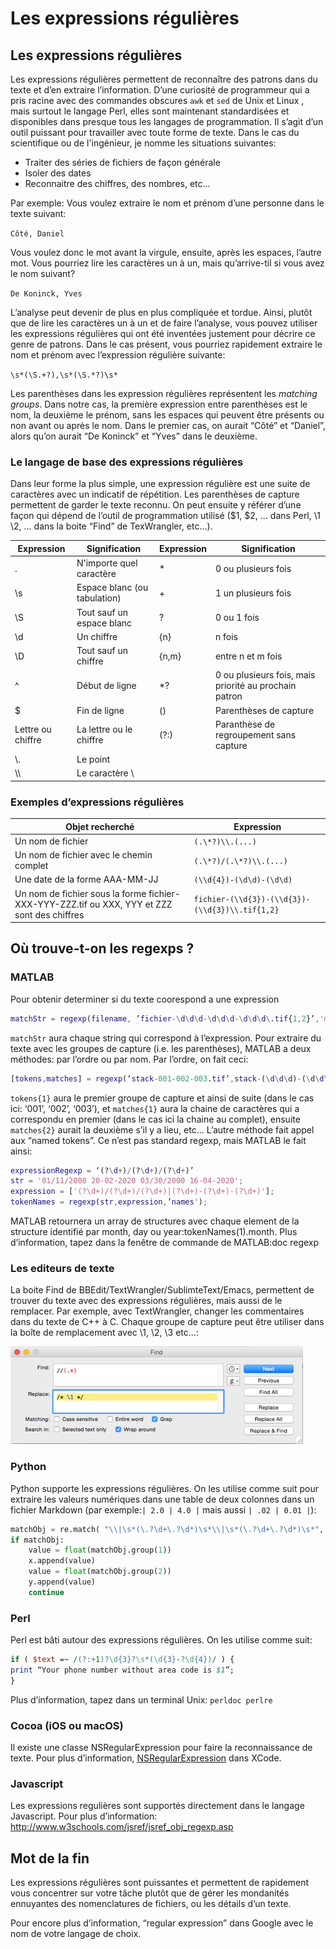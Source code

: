 # Les expressions régulières

## Les expressions régulières

Les expressions régulières permettent de reconnaître des patrons dans du texte et d’en extraire l’information. D’une curiosité de programmeur qui a pris racine avec des commandes obscures ```awk``` et ```sed``` de Unix et Linux , mais surtout le langage Perl, elles sont maintenant standardisées et disponibles dans presque tous les langages de programmation. Il s’agit d’un outil puissant pour travailler avec toute forme de texte. Dans le cas du scientifique ou de l'ingénieur, je nomme les situations suivantes:

* Traiter des séries de fichiers de façon générale
* Isoler des dates
* Reconnaitre des chiffres, des nombres, etc...

Par exemple: Vous voulez extraire le nom et prénom d’une personne dans le texte suivant:

```Côté, Daniel```

Vous voulez donc le mot avant la virgule, ensuite, après les espaces, l’autre mot. Vous pourriez lire les caractères un à un, mais qu’arrive-til si vous avez le nom suivant?

```De Koninck, Yves```

L’analyse peut devenir de plus en plus compliquée et tordue. Ainsi, plutôt que de lire les caractères un à un et de faire l’analyse, vous pouvez utiliser les expressions régulières qui ont été inventées justement pour décrire ce genre de patrons. Dans le cas présent, vous pourriez rapidement extraire le nom et prénom avec l’expression régulière suivante:

```\s*(\S.+?),\s*(\S.*?)\s*```

Les parenthèses dans les expression régulières représentent les *matching groups*. Dans notre cas, la première expression entre parenthèses est le nom, la deuxième le prénom, sans les espaces qui peuvent être présents ou non avant ou après le nom. Dans le premier cas, on aurait “Côté” et “Daniel”, alors qu’on aurait “De Koninck” et “Yves” dans le deuxième.

### Le langage de base des expressions régulières

Dans leur forme la plus simple, une expression régulière est une suite de caractères avec un indicatif de répétition. Les parenthèses de capture permettent de garder le texte reconnu. On peut ensuite y référer d’une façon qui dépend de l’outil de programmation utilisé ($1, $2, … dans Perl, \1 \2, … dans la boite “Find” de TexWrangler, etc…).

| Expression | Signification | Expression | Signification |
| ----------------- | ---------------------------- | ---------- | ----------------------------------------------------- |
| . | N'importe quel caractère | * | 0 ou plusieurs fois |
| \s | Espace blanc (ou tabulation) | + | 1 un plusieurs fois |
| \S | Tout sauf un espace blanc | ? | 0 ou 1 fois |
| \d | Un chiffre | {n} | n fois |
| \D | Tout sauf un chiffre | {n,m} | entre n et m fois |
| ^ | Début de ligne | *? | 0 ou plusieurs fois, mais priorité au prochain patron |
| $ | Fin de ligne | () | Parenthèses de capture |
| Lettre ou chiffre | La lettre ou le chiffre | (?:) | Paranthèse de regroupement sans capture |
| \\. | Le point | | |
| \\\\ | Le caractère \\ | | |

### Exemples d’expressions régulières

| Objet recherché | Expression |
| ------------------------------------------------------------ | --------------------------------------------------- |
| Un nom de fichier | ```(.\*?)\\.(...)``` |
| Un nom de fichier avec le chemin complet | ```(.\*?)/(.\*?)\\.(...)``` |
| Une date de la forme AAA-MM-JJ | ```(\\d{4})-(\d\d)-(\d\d)``` |
| Un nom de fichier sous la forme fichier-XXX-YYY-ZZZ.tif ou XXX, YYY et ZZZ sont des chiffres | ```fichier-(\\d{3})-(\\d{3})-(\\d{3})\\.tif{1,2}``` |

## Où trouve-t-on les regexps ?

### MATLAB

Pour obtenir determiner si du texte coorespond a une expression

```matlab
matchStr = regexp(filename, ’fichier-\d\d\d-\d\d\d-\d\d\d\.tif{1,2}’,'match')
```

```matchStr``` aura chaque string qui correspond à l’expression. Pour extraire du texte avec les groupes de capture (i.e. les parenthèses), MATLAB a deux méthodes: par l’ordre ou par nom. Par l’ordre, on fait ceci:

```matlab
[tokens,matches] = regexp(‘stack-001-002-003.tif’,stack-(\d\d\d)-(\d\d\d)-(\d\d\d)\.tif{1,2},’tokens’,’match’);
```

```tokens{1}``` aura le premier groupe de capture et ainsi de suite (dans le cas ici: ‘001’, ‘002’, ‘003’), et ```matches{1}``` aura la chaine de caractères qui a correspondu en premier (dans le cas ici la chaine au complet), ensuite ```matches{2}``` aurait la deuxième s’il y a lieu, etc… L’autre méthode fait appel aux “named tokens”. Ce n’est pas standard regexp, mais MATLAB le fait ainsi:

```matlab
expressionRegexp = ‘(?\d+)/(?\d+)/(?\d+)’
str = '01/11/2000 20-02-2020 03/30/2000 16-04-2020';
expression = ['(?\d+)/(?\d+)/(?\d+)|(?\d+)-(?\d+)-(?\d+)'];
tokenNames = regexp(str,expression,’names');
```

MATLAB retournera un array de structures avec chaque element de la structure identifié par month, day ou year:tokenNames(1).month. Plus d’information, tapez dans la fenêtre de commande de MATLAB:doc regexp

### Les editeurs de texte

La boite Find de BBEdit/TextWrangler/SublimteText/Emacs, permettent de trouver du texte avec des expressions régulières, mais aussi de le remplacer. Par exemple, avec TextWrangler, changer les commentaires dans du texte de C++ à C. Chaque groupe de capture peut être utiliser dans la boîte de remplacement avec \1, \2, \3 etc…:

![textWrangler](textWrangler.png)

### Python

Python supporte les expressions régulières. On les utilise comme suit pour extraire les valeurs numériques dans une table de deux colonnes dans un fichier Markdown (par exemple:```| 2.0 | 4.0 |``` mais aussi ```| .02 | 0.01 |```):

```python
matchObj = re.match( "\\|\s*(\.?\d+\.?\d*)\s*\\|\s*(\.?\d+\.?\d*)\s*", line)
if matchObj:
	value = float(matchObj.group(1))
	x.append(value)
	value = float(matchObj.group(2))
	y.append(value)
	continue
```

### Perl

Perl est bâti autour des expressions régulières. On les utilise comme suit:

```perl
if ( $text =~ /(?:+1)?\d{3}?\s*(\d{3}-?\d{4})/ ) {
print “Your phone number without area code is $1”;
}
```

Plus d’information, tapez dans un terminal Unix: ```perldoc perlre```

### Cocoa (iOS ou macOS)

Il existe une classe NSRegularExpression pour faire la reconnaissance de texte. Pour plus d’information, [NSRegularExpression](https://developer.apple.com/documentation/foundation/nsregularexpression) dans XCode.

### Javascript

Les expressions regulières sont supportés directement dans le langage Javascript. Pour plus d’information: <http://www.w3schools.com/jsref/jsref_obj_regexp.asp>

## Mot de la fin

Les expressions régulières sont puissantes et permettent de rapidement vous concentrer sur votre tâche plutôt que de gérer les mondanités ennuyantes des nomenclatures de fichiers, ou les détails d’un texte.

Pour encore plus d’information, “regular expression” dans Google avec le nom de votre langage de choix.